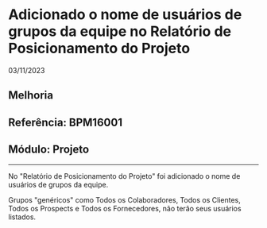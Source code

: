 # Adicionado o nome de usuários de grupos da equipe no Relatório de Posicionamento do Projeto
03/11/2023
## Melhoria
## Referência: BPM16001
## Módulo: Projeto
***

No "Relatório de Posicionamento do Projeto" foi adicionado o nome de usuários de grupos da equipe.

Grupos "genéricos" como Todos os Colaboradores, Todos os Clientes, Todos os Prospects e Todos os Fornecedores, não terão seus usuários listados.